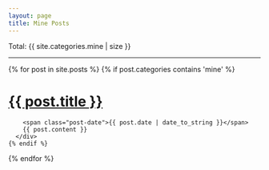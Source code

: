 ```yaml
---
layout: page
title: Mine Posts
---
```

 Total&colon; {{ site.categories.mine | size }}
<div class="posts">
  <hr />
  {% for post in site.posts %}
    {% if post.categories contains 'mine' %}
       <div class="post">
        <h1 class="post-title">
          <a href="{{ post.url }}" onclick="ga('send', 'event', 'Mine', 'O: {{ post.title }}', '{{ page.url }}}', 10, { 'nonInteraction': 1 });">
            {{ post.title }}
          </a>
        </h1>

        <span class="post-date">{{ post.date | date_to_string }}</span>
        {{ post.content }}
      </div>
    {% endif %}
  {% endfor %}
</div>
